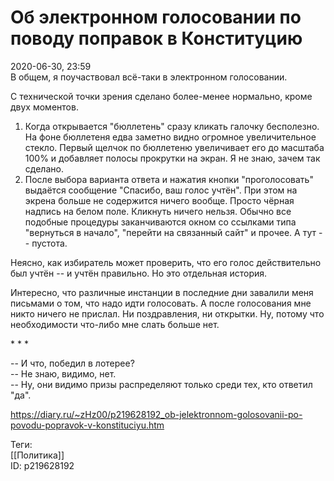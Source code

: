 Об электронном голосовании по поводу поправок в Конституцию
============================================================

   
 2020-06-30, 23:59   
  В общем, я поучаствовал всё-таки в электронном голосовании.   
   
 С технической точки зрения сделано более-менее нормально, кроме двух моментов.   
 1. Когда открывается "бюллетень" сразу кликать галочку бесполезно. На фоне бюллетеня едва заметно видно огромное увеличительное стекло. Первый щелчок по бюллетеню увеличивает его до масштаба 100% и добавляет полосы прокрутки на экран. Я не знаю, зачем так сделано.   
 2. После выбора варианта ответа и нажатия кнопки "проголосовать" выдаётся сообщение "Спасибо, ваш голос учтён". При этом на экрена больше не содержится ничего вообще. Просто чёрная надпись на белом поле. Кликнуть ничего нельзя. Обычно все подобные процедуры заканчиваются окном со ссылками типа "вернуться в начало", "перейти на связанный сайт" и прочее. А тут -- пустота.   
   
 Неясно, как избиратель может проверить, что его голос действительно был учтён -- и учтён правильно. Но это отдельная история.   
   
 Интересно, что различные инстанции в последние дни завалили меня письмами о том, что надо идти голосовать. А после голосования мне никто ничего не прислал. Ни поздравления, ни открытки. Ну, потому что необходимости что-либо мне слать больше нет.   
   
 \* \* \*   
   
 -- И что, победил в лотерее?   
 -- Не знаю, видимо, нет.   
 -- Ну, они видимо призы распределяют только среди тех, кто ответил "да".   
    
 <https://diary.ru/~zHz00/p219628192_ob-jelektronnom-golosovanii-po-povodu-popravok-v-konstituciyu.htm>   
   
 Теги:   
 [[Политика]]   
 ID: p219628192